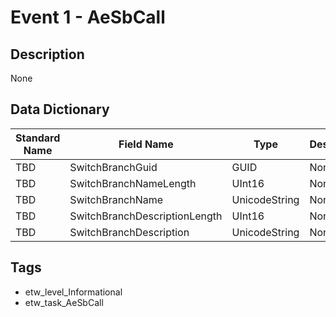 # Event 1 - AeSbCall

## Description
None

## Data Dictionary
|Standard Name|Field Name|Type|Description|Sample Value|
|---|---|---|---|---|
|TBD|SwitchBranchGuid|GUID|None|`None`|
|TBD|SwitchBranchNameLength|UInt16|None|`None`|
|TBD|SwitchBranchName|UnicodeString|None|`None`|
|TBD|SwitchBranchDescriptionLength|UInt16|None|`None`|
|TBD|SwitchBranchDescription|UnicodeString|None|`None`|

## Tags
* etw_level_Informational
* etw_task_AeSbCall